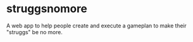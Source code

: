 # struggsnomore
A web app to help people create and execute a gameplan to make their "struggs" be no more.
